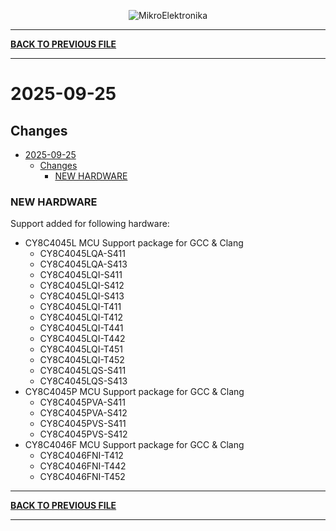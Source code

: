 <p align="center">
  <img src="http://www.mikroe.com/img/designs/beta/logo_small.png?raw=true" alt="MikroElektronika"/>
</p>

---

**[BACK TO PREVIOUS FILE](../changelog.md)**

---

# 2025-09-25

## Changes

- [2025-09-25](#2025-09-25)
  - [Changes](#changes)
    - [NEW HARDWARE](#new-hardware)

### NEW HARDWARE

Support added for following hardware:

+ CY8C4045L MCU Support package for GCC & Clang
  + CY8C4045LQA-S411
  + CY8C4045LQA-S413
  + CY8C4045LQI-S411
  + CY8C4045LQI-S412
  + CY8C4045LQI-S413
  + CY8C4045LQI-T411
  + CY8C4045LQI-T412
  + CY8C4045LQI-T441
  + CY8C4045LQI-T442
  + CY8C4045LQI-T451
  + CY8C4045LQI-T452
  + CY8C4045LQS-S411
  + CY8C4045LQS-S413
+ CY8C4045P MCU Support package for GCC & Clang
  + CY8C4045PVA-S411
  + CY8C4045PVA-S412
  + CY8C4045PVS-S411
  + CY8C4045PVS-S412
+ CY8C4046F MCU Support package for GCC & Clang
  + CY8C4046FNI-T412
  + CY8C4046FNI-T442
  + CY8C4046FNI-T452

---

**[BACK TO PREVIOUS FILE](../changelog.md)**

---
